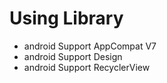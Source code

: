 # Using Library
* android Support AppCompat V7
* android Support Design
* android Support RecyclerView

